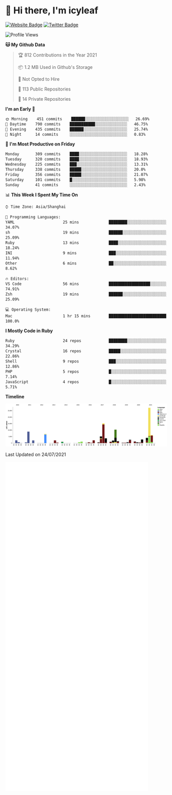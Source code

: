 # 👋 Hi there, I'm icyleaf

[![Website Badge](https://img.shields.io/badge/-icyleaf.com-444444?style=flat&logo=Google-Chrome&logoColor=f2f2f2&link=https://icyleaf.com)](https://icyleaf.com)
[![Twitter Badge](https://img.shields.io/badge/-@icyleaf-1da1f2?style=flat&labelColor=1ca0f1&logo=twitter&logoColor=white&link=https://twitter.com/icyleaf)](https://twitter.com/icyleaf)

<!--START_SECTION:waka-->
![Profile Views](http://img.shields.io/badge/Profile%20Views-0-blue)

**🐱 My Github Data** 

> 🏆 812 Contributions in the Year 2021
 > 
> 📦 1.2 MB Used in Github's Storage 
 > 
> 🚫 Not Opted to Hire
 > 
> 📜 113 Public Repositories 
 > 
> 🔑 14 Private Repositories  
 > 
**I'm an Early 🐤** 

```text
🌞 Morning    451 commits    ██████░░░░░░░░░░░░░░░░░░░   26.69% 
🌆 Daytime    790 commits    ███████████░░░░░░░░░░░░░░   46.75% 
🌃 Evening    435 commits    ██████░░░░░░░░░░░░░░░░░░░   25.74% 
🌙 Night      14 commits     ░░░░░░░░░░░░░░░░░░░░░░░░░   0.83%

```
📅 **I'm Most Productive on Friday** 

```text
Monday       309 commits    ████░░░░░░░░░░░░░░░░░░░░░   18.28% 
Tuesday      320 commits    ████░░░░░░░░░░░░░░░░░░░░░   18.93% 
Wednesday    225 commits    ███░░░░░░░░░░░░░░░░░░░░░░   13.31% 
Thursday     338 commits    █████░░░░░░░░░░░░░░░░░░░░   20.0% 
Friday       356 commits    █████░░░░░░░░░░░░░░░░░░░░   21.07% 
Saturday     101 commits    █░░░░░░░░░░░░░░░░░░░░░░░░   5.98% 
Sunday       41 commits     ░░░░░░░░░░░░░░░░░░░░░░░░░   2.43%

```


📊 **This Week I Spent My Time On** 

```text
⌚︎ Time Zone: Asia/Shanghai

💬 Programming Languages: 
YAML                     25 mins             ████████░░░░░░░░░░░░░░░░░   34.07% 
sh                       19 mins             ██████░░░░░░░░░░░░░░░░░░░   25.09% 
Ruby                     13 mins             ████░░░░░░░░░░░░░░░░░░░░░   18.24% 
INI                      9 mins              ███░░░░░░░░░░░░░░░░░░░░░░   11.94% 
Other                    6 mins              ██░░░░░░░░░░░░░░░░░░░░░░░   8.62%

🔥 Editors: 
VS Code                  56 mins             ██████████████████░░░░░░░   74.91% 
Zsh                      19 mins             ██████░░░░░░░░░░░░░░░░░░░   25.09%

💻 Operating System: 
Mac                      1 hr 15 mins        █████████████████████████   100.0%

```

**I Mostly Code in Ruby** 

```text
Ruby                     24 repos            ████████░░░░░░░░░░░░░░░░░   34.29% 
Crystal                  16 repos            █████░░░░░░░░░░░░░░░░░░░░   22.86% 
Shell                    9 repos             ███░░░░░░░░░░░░░░░░░░░░░░   12.86% 
PHP                      5 repos             █░░░░░░░░░░░░░░░░░░░░░░░░   7.14% 
JavaScript               4 repos             █░░░░░░░░░░░░░░░░░░░░░░░░   5.71%

```


**Timeline**

![Chart not found](https://raw.githubusercontent.com/icyleaf/icyleaf/main/charts/bar_graph.png) 


 Last Updated on 24/07/2021
<!--END_SECTION:waka-->

![Metrics](https://github.com/icyleaf/icyleaf/blob/main/github-metrics.svg)
